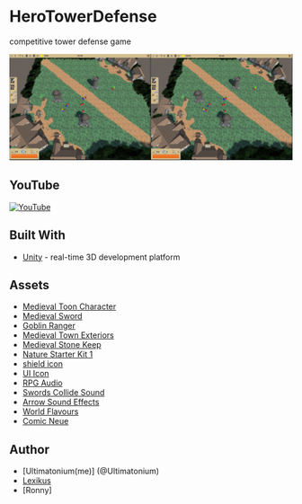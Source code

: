 # HeroTowerDefense
competitive tower defense game

![screenshot](./screenshot.PNG)

## YouTube
[![YouTube](https://img.youtube.com/vi/TP8I3G9_aos/0.jpg)](https://youtu.be/TP8I3G9_aos)

## Built With
* [Unity](https://unity.com/) - real-time 3D development platform

## Assets
* [Medieval Toon Character](https://assetstore.unity.com/packages/3d/characters/medieval-toon-character-19641)
* [Medieval Sword](https://assetstore.unity.com/packages/3d/medieval-sword-73359)
* [Goblin Ranger](https://assetstore.unity.com/packages/3d/characters/humanoids/goblin-ranger-14607)
* [Medieval Town Exteriors](https://assetstore.unity.com/packages/3d/environments/fantasy/medieval-town-exteriors-27026)
* [Medieval Stone Keep](https://assetstore.unity.com/packages/3d/environments/medieval-stone-keep-56596)
* [Nature Starter Kit 1](https://assetstore.unity.com/packages/3d/environments/nature-starter-kit-1-49962)
* [shield icon](http://iconshow.me/)
* [UI Icon](https://kenney.nl/assets?q=ui)
* [RPG Audio](https://kenney.nl/assets/rpg-audio)
* [Swords Collide Sound](https://soundcloud.com/kevin-wong-86/swords-collide-sound-explorer)
* [Arrow Sound Effects](https://www.freesoundeffects.com/)
* [World Flavours](https://www.playonloop.com/?s=World+Flavours&post_type=product)
* [Comic Neue](http://www.comicneue.com/)

## Author
 * [Ultimatonium(me)] (@Ultimatonium)
 * [Lexikus](https://github.com/Lexikus)
 * [Ronny]
